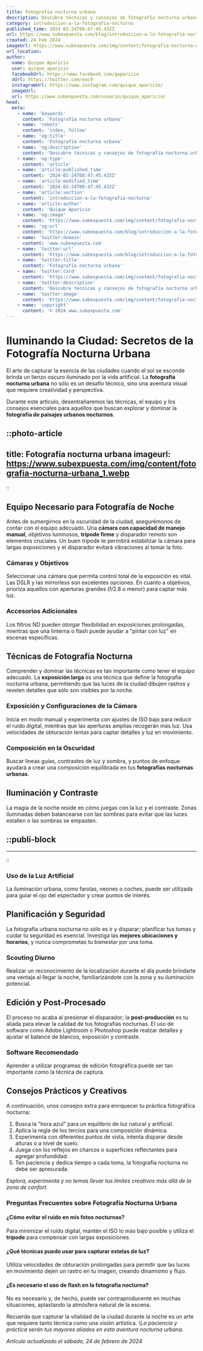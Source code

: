 ```yaml
---
title: Fotografía nocturna urbana
description: Descubre técnicas y consejos de fotografía nocturna urbana para capturar la esencia de la ciudad bajo las estrellas con armonía y arte.
category: introduccion-a-la-fotografia-nocturna
published_time: 2024-02-24T08:47:45.432Z
url: https://www.subexpuesta.com/blog/introduccion-a-la-fotografia-nocturna/fotografia-nocturna-urbana
created: 24 Feb 2024
imageUrl: https://www.subexpuesta.com/img/content/fotografia-nocturna-urbana_1.webp
url_location:
author:
  name: Quique Aparicio
  user: quique_aparicio
  facebookUrl: https://www.facebook.com/qaparicio
  xUrl: https://twitter.com/eac9
  instagramUrl: https://www.instagram.com/quique_aparicio/
  imageUrl: 
  url: https://www.subexpuesta.com/usuario/quique_aparicio/
head:
  meta:
    - name: 'keywords'
      content: 'Fotografía nocturna urbana'
    - name: 'robots'
      content: 'index, follow'
    - name: 'og:title'
      content: 'Fotografía nocturna urbana'
    - name: 'og:description'
      content: 'Descubre técnicas y consejos de fotografía nocturna urbana para capturar la esencia de la ciudad bajo las estrellas con armonía y arte.'
    - name: 'og:type'
      content: 'article'
    - name: 'article:published_time'
      content: '2024-02-24T08:47:45.432Z'
    - name: 'article:modified_time'
      content: '2024-02-24T08:47:45.432Z'
    - name: 'article:section'
      content: 'introduccion-a-la-fotografia-nocturna'
    - name: 'article:author'
      content: 'Quique Aparicio'
    - name: 'og:image'
      content: 'https://www.subexpuesta.com/img/content/fotografia-nocturna-urbana_1.webp'
    - name: 'og:url'
      content: 'https://www.subexpuesta.com/blog/introduccion-a-la-fotografia-nocturna/fotografia-nocturna-urbana'
    - name: 'twitter:domain'
      content: 'www.subexpuesta.com'
    - name: 'twitter:url'
      content: 'https://www.subexpuesta.com/blog/introduccion-a-la-fotografia-nocturna/fotografia-nocturna-urbana'
    - name: 'twitter:title'
      content: 'Fotografía nocturna urbana'
    - name: 'twitter:card'
      content: 'https://www.subexpuesta.com/img/content/fotografia-nocturna-urbana_1.webp'
    - name: 'twitter:description'
      content: 'Descubre técnicas y consejos de fotografía nocturna urbana para capturar la esencia de la ciudad bajo las estrellas con armonía y arte.'
    - name: 'twitter:image'
      content: 'https://www.subexpuesta.com/img/content/fotografia-nocturna-urbana_1.webp'
    - name: 'copyright'
      content: '© 2024 www.subexpuesta.com'
---
```

# Iluminando la Ciudad: Secretos de la Fotografía Nocturna Urbana

El arte de capturar la esencia de las ciudades cuando el sol se esconde brinda un lienzo oscuro iluminado por la vida artificial. La **fotografía nocturna urbana** no sólo es un desafío técnico, sino una aventura visual que requiere creatividad y perspectiva. 

Durante este artículo, desentrañaremos las técnicas, el equipo y los consejos esenciales para aquellos que buscan explorar y dominar la **fotografía de paisajes urbanos nocturnos**.


::photo-article
---
title: Fotografía nocturna urbana
imageurl: https://www.subexpuesta.com/img/content/fotografia-nocturna-urbana_1.webp
---
::


## Equipo Necesario para Fotografía de Noche
Antes de sumergirnos en la oscuridad de la ciudad, asegurémonos de contar con el equipo adecuado. Una **cámara con capacidad de manejo manual**, objetivos luminosos, **trípode firme** y disparador remoto son elementos cruciales. Un buen trípode te permitirá estabilizar la cámara para largas exposiciones y el disparador evitará vibraciones al tomar la foto.

### Cámaras y Objetivos
Seleccionar una cámara que permita control total de la exposición es vital. Las DSLR y las mirrorless son excelentes opciones. En cuanto a objetivos, prioriza aquellos con aperturas grandes (f/2.8 o menor) para captar más luz.

### Accesorios Adicionales
Los filtros ND pueden otorgar flexibilidad en exposiciones prolongadas, mientras que una linterna o flash puede ayudar a "pintar con luz" en escenas específicas.

## Técnicas de Fotografía Nocturna
Comprender y dominar las técnicas es tan importante como tener el equipo adecuado. La **exposición larga** es una técnica que define la fotografía nocturna urbana, permitiendo que las luces de la ciudad dibujen rastros y revelen detalles que sólo son visibles por la noche.

### Exposición y Configuraciones de la Cámara
Inicia en modo manual y experimenta con ajustes de ISO bajo para reducir el ruido digital, mientras que las aperturas amplias recogerán más luz. Usa velocidades de obturación lentas para captar detalles y luz en movimiento.

### Composición en la Oscuridad
Buscar líneas guías, contrastes de luz y sombra, y puntos de enfoque ayudará a crear una composición equilibrada en tus **fotografías nocturnas urbanas**.

## Iluminación y Contraste
La magia de la noche reside en cómo juegas con la luz y el contraste. Zonas iluminadas deben balancearse con las sombras para evitar que las luces estallen o las sombras se empasten.


  ::publi-block
  ---
  ---
  ::
  
  
### Uso de la Luz Artificial
La iluminación urbana, como farolas, neones o coches, puede ser utilizada para guiar el ojo del espectador y crear puntos de interés.

## Planificación y Seguridad
La fotografia urbana nocturna no sólo es ir y disparar; planificar tus tomas y cuidar tu seguridad es esencial. Investiga las **mejores ubicaciones y horarios**, y nunca comprometas tu bienestar por una toma.

### Scouting Diurno
Realizar un reconocimiento de la localización durante el día puede brindarte una ventaja al llegar la noche, familiarizándote con la zona y su iluminación potencial.

## Edición y Post-Procesado
El proceso no acaba al presionar el disparador; la **post-producción** es tu aliada para elevar la calidad de tus fotografías nocturnas. El uso de software como Adobe Lightroom o Photoshop puede realzar detalles y ajustar el balance de blancos, exposición y contraste.

### Software Recomendado
Aprender a utilizar programas de edición fotográfica puede ser tan importante como la técnica de captura.

## Consejos Prácticos y Creativos
A continuación, unos consejos extra para enriquecer tu práctica fotográfica nocturna:

1. Busca la "hora azul" para un equilibrio de luz natural y artificial.
2. Aplica la regla de los tercios para una composición dinámica.
3. Experimenta con diferentes puntos de vista, intenta disparar desde alturas o a nivel de suelo.
4. Juega con los reflejos en charcos o superficies reflectantes para agregar profundidad.
5. Ten paciencia y dedica tiempo a cada toma, la fotografía nocturna no debe ser apresurada.

*Explora, experimenta y no temas llevar tus límites creativos más allá de la zona de confort.*

### Preguntas Frecuentes sobre Fotografía Nocturna Urbana

#### ¿Cómo evitar el ruido en mis fotos nocturnas?
Para minimizar el ruido digital, mantén el ISO lo más bajo posible y utiliza el **trípode** para compensar con largas exposiciones.

#### ¿Qué técnicas puedo usar para capturar estelas de luz?
Utiliza velocidades de obturación prolongadas para permitir que las luces en movimiento dejen un rastro en tu imagen, creando dinamismo y flujo.

#### ¿Es necesario el uso de flash en la fotografía nocturna?
No es necesario y, de hecho, puede ser contraproducente en muchas situaciones, aplastando la atmósfera natural de la escena.

Recuerda que capturar la vitalidad de la ciudad durante la noche es un arte que requiere tanto técnica como una visión artística. *\La paciencia y práctica serán tus mayores aliados en esta aventura nocturna urbana.*

_Artículo actualizado el sábado, 24 de febrero de 2024_
